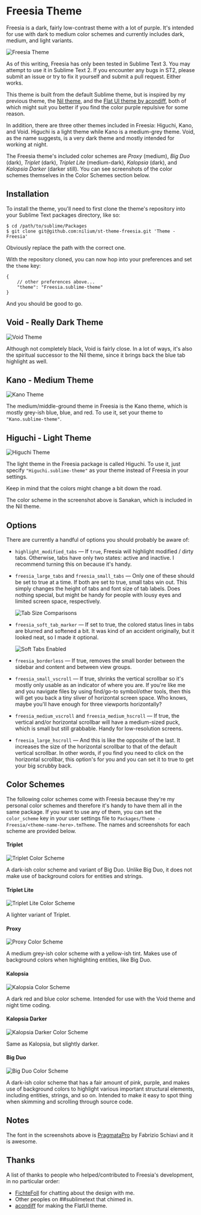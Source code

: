 Freesia Theme
==============================================================================

Freesia is a dark, fairly low-contrast theme with a lot of purple. It's intended for use with dark to medium color schemes and currently includes dark, medium, and light variants.

![Freesia Theme](https://github.com/nilium/st-theme-freesia/raw/master/screenshot.png)

As of this writing, Freesia has only been tested in Sublime Text 3. You may attempt to use it in Sublime Text 2. If you encounter any bugs in ST2, please submit an issue or try to fix it yourself and submit a pull request. Either works.

This theme is built from the default Sublime theme, but is inspired by my previous theme, the [Nil theme](https://github.com/nilium/st2-nil-theme), and the [Flat UI theme by acondiff](https://github.com/acondiff/flatui-theme), both of which might suit you better if you find the color purple repulsive for some reason.

In addition, there are three other themes included in Freesia: Higuchi, Kano, and Void. Higuchi is a light theme while Kano is a medium-grey theme. Void, as the name suggests, is a very dark theme and mostly intended for working at night.

The Freesia theme's included color schemes are _Proxy_ (medium), _Big Duo_ (dark), _Triplet_ (dark), _Triplet Lite_ (medium-dark), _Kalopsia_ (dark), and _Kalopsia Darker_ (darker still). You can see screenshots of the color schemes themselves in the Color Schemes section below.


Installation
------------------------------------------------------------------------------

To install the theme, you'll need to first clone the theme's repository into your Sublime Text packages directory, like so:

    $ cd /path/to/sublime/Packages
    $ git clone git@github.com:nilium/st-theme-freesia.git 'Theme - Freesia'

Obviously replace the path with the correct one.

With the repository cloned, you can now hop into your preferences and set the `theme` key:

    {
        // other preferences above...
        "theme": "Freesia.sublime-theme"
    }

And you should be good to go.


Void - Really Dark Theme
------------------------------------------------------------------------------

![Void Theme](https://github.com/nilium/st-theme-freesia/raw/master/screenshot-void.png)

Although not completely black, Void is fairly close. In a lot of ways, it's also the spiritual successor to the Nil theme, since it brings back the blue tab highlight as well.


Kano - Medium Theme
------------------------------------------------------------------------------

![Kano Theme](https://github.com/nilium/st-theme-freesia/raw/master/screenshot-kano.png)

The medium/middle-ground theme in Freesia is the Kano theme, which is mostly grey-ish blue, blue, and red. To use it, set your theme to `"Kano.sublime-theme"`.


Higuchi - Light Theme
------------------------------------------------------------------------------

![Higuchi Theme](https://github.com/nilium/st-theme-freesia/raw/master/screenshot-higuchi.png)

The light theme in the Freesia package is called Higuchi. To use it, just specify `"Higuchi.sublime-theme"` as your theme instead of Freesia in your settings.

Keep in mind that the colors might change a bit down the road.

The color scheme in the screenshot above is Sanakan, which is included in the Nil theme.


Options
------------------------------------------------------------------------------

There are currently a handful of options you should probably be aware of:

 - `highlight_modified_tabs` — If `true`, Freesia will highlight modified / dirty tabs. Otherwise, tabs have only two states: active and inactive. I recommend turning this on because it's handy.

- `freesia_large_tabs` and `freesia_small_tabs` — Only one of these should be set to true at a time. If both are set to true, small tabs win out. This simply changes the height of tabs and font size of tab labels. Does nothing special, but might be handy for people with lousy eyes and limited screen space, respectively.

    ![Tab Size Comparisons](https://github.com/nilium/st-theme-freesia/raw/master/screenshot-tabsizes.png)

- `freesia_soft_tab_marker` — If set to true, the colored status lines in tabs are blurred and softened a bit. It was kind of an accident originally, but it looked neat, so I made it optional.

    ![Soft Tabs Enabled](https://github.com/nilium/st-theme-freesia/raw/master/screenshot-softtabs.png)

- `freesia_borderless` — If true, removes the small border between the sidebar and content and between view groups.

- `freesia_small_vscroll` — If true, shrinks the vertical scrollbar so it's mostly only usable as an indicator of where you are. If you're like me and you navigate files by using find/go-to symbol/other tools, then this will get you back a tiny sliver of horizontal screen space. Who knows, maybe you'll have enough for three viewports horizontally?

- `freesia_medium_vscroll` and `freesia_medium_hscroll` — If true, the vertical and/or horizontal scrollbar will have a medium-sized puck, which is small but still grabbable. Handy for low-resolution screens.

- `freesia_large_hscroll` — And this is like the opposite of the last. It increases the size of the horizontal scrollbar to that of the default vertical scrollbar. In other words, if you find you need to click on the horizontal scrollbar, this option's for you and you can set it to true to get your big scrubby back.


Color Schemes
------------------------------------------------------------------------------

The following color schemes come with Freesia because they're my personal color schemes and therefore it's handy to have them all in the same package. If you want to use any of them, you can set the `color_scheme` key in your user settings file to `Packages/Theme - Freesia/<theme-name-here>.tmTheme`. The names and screenshots for each scheme are provided below.

#### Triplet

![Triplet Color Scheme](https://github.com/nilium/st-theme-freesia/raw/master/cs-screens/triplet.png)

A dark-ish color scheme and variant of Big Duo. Unlike Big Duo, it does not make use of background colors for entities and strings.

#### Triplet Lite

![Triplet Lite Color Scheme](https://github.com/nilium/st-theme-freesia/raw/master/cs-screens/triplet-lite.png)

A lighter variant of Triplet.

#### Proxy

![Proxy Color Scheme](https://github.com/nilium/st-theme-freesia/raw/master/cs-screens/proxy.png)

A medium grey-ish color scheme with a yellow-ish tint. Makes use of background colors when highlighting entities, like Big Duo.

#### Kalopsia

![Kalopsia Color Scheme](https://github.com/nilium/st-theme-freesia/raw/master/cs-screens/kalopsia.png)

A dark red and blue color scheme. Intended for use with the Void theme and night time coding.

#### Kalopsia Darker

![Kalopsia Darker Color Scheme](https://github.com/nilium/st-theme-freesia/raw/master/cs-screens/kalopsia-darker.png)

Same as Kalopsia, but slightly darker.

#### Big Duo

![Big Duo Color Scheme](https://github.com/nilium/st-theme-freesia/raw/master/cs-screens/big-duo.png)

A dark-ish color scheme that has a fair amount of pink, purple, and makes use of background colors to highlight various important structural elements, including entities, strings, and so on. Intended to make it easy to spot thing when skimming and scrolling through source code.


Notes
------------------------------------------------------------------------------

The font in the screenshots above is [PragmataPro](http://www.fsd.it/fonts/pragmatapro.htm) by Fabrizio Schiavi and it is awesome.


Thanks
------------------------------------------------------------------------------

A list of thanks to people who helped/contributed to Freesia's development, in no particular order:

- [FichteFoll](https://github.com/FichteFoll) for chatting about the design with me.
- Other peoples on ##sublimetext that chimed in.
- [acondiff](https://github.com/acondiff) for making the FlatUI theme.
